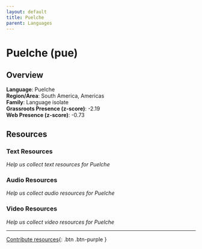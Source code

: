 ```yaml
---
layout: default
title: Puelche
parent: Languages
---
```


# Puelche (pue)

## Overview

**Language**: Puelche  
**Region/Area**: South America, Americas  
**Family**: Language isolate  
**Grassroots Presence (z-score)**: -2.19  
**Web Presence (z-score)**: -0.73  

## Resources

### Text Resources
*Help us collect text resources for Puelche*

### Audio Resources
*Help us collect audio resources for Puelche*

### Video Resources
*Help us collect video resources for Puelche*

---

[Contribute resources](https://forms.office.com/e/1SfLJx3u1r){: .btn .btn-purple }
